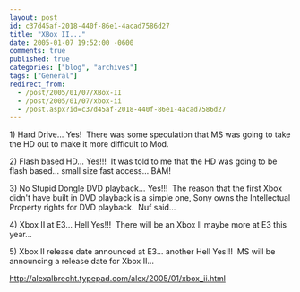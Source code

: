 ```yaml
---
layout: post
id: c37d45af-2018-440f-86e1-4acad7586d27
title: "XBox II..."
date: 2005-01-07 19:52:00 -0600
comments: true
published: true
categories: ["blog", "archives"]
tags: ["General"]
redirect_from: 
  - /post/2005/01/07/XBox-II
  - /post/2005/01/07/xbox-ii
  - /post.aspx?id=c37d45af-2018-440f-86e1-4acad7586d27
---
```

<!-- more -->
<P>1) Hard Drive... Yes!&nbsp; There was some speculation that MS was going to take the HD out to make it more difficult to Mod.</P>
<P>2) Flash based HD... Yes!!!&nbsp; It was told to me that the HD was going to be flash based... small size fast access... BAM!</P>
<P>3) No Stupid Dongle DVD playback... Yes!!!&nbsp; The reason that the first Xbox didn't have built in DVD playback is a simple one, Sony owns the Intellectual Property rights for DVD playback.&nbsp; Nuf said...</P>
<P>4) Xbox II at E3... Hell Yes!!!&nbsp; There will be an Xbox II maybe more at E3 this year...</P>
<P>5) Xbox II release date announced at E3... another Hell Yes!!!&nbsp; MS will be announcing a release date for Xbox II...</P>
<P><A href="http://alexalbrecht.typepad.com/alex/2005/01/xbox_ii.html">http://alexalbrecht.typepad.com/alex/2005/01/xbox_ii.html</A></P>
